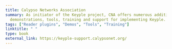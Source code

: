 ```yaml
---
title: Calypso Networks Association
summary: As initiator of the Keyple project, CNA offers numerous additional resources such as reader plugins, 
  demonstrations, tools, training and support for implementing Keyple.
tags: ["Reader plugins", "Demos", "Tools", "Training"]
linktitle: " "
type: book
external_link: https://keyple-support.calypsonet.org/
---
```

